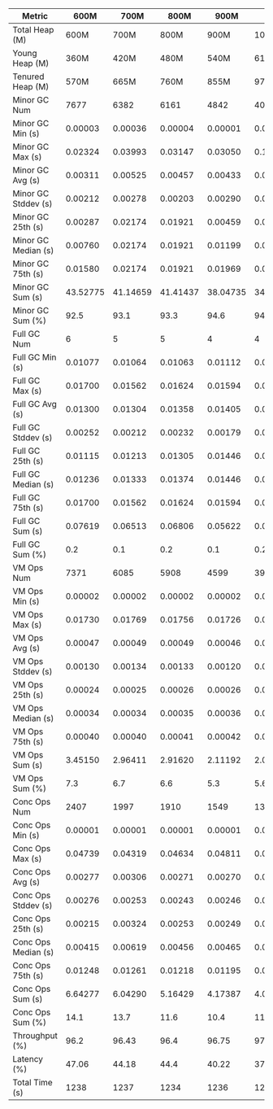 | Metric | 600M | 700M | 800M | 900M | 1 GB | 2 GB | 4 GB | 8 GB |
|------|----|----|----|----|----|----|----|----|
| Total Heap (M) | 600M | 700M | 800M | 900M | 1024M | 2048M | 4096M | 8192M |
| Young Heap (M) | 360M | 420M | 480M | 540M | 614M | 1228M | 2456M | 4912M |
| Tenured Heap (M) | 570M | 665M | 760M | 855M | 973M | 1946M | 3892M | 7784M |
| Minor GC Num | 7677 | 6382 | 6161 | 4842 | 4097 | 2583 | 379 | 161 |
| Minor GC Min (s) | 0.00003 | 0.00036 | 0.00004 | 0.00001 | 0.00002 | 0.00061 | 0.00327 | 0.00364 |
| Minor GC Max (s) | 0.02324 | 0.03993 | 0.03147 | 0.03050 | 0.19822 | 0.03323 | 0.00910 | 0.01177 |
| Minor GC Avg (s) | 0.00311 | 0.00525 | 0.00457 | 0.00433 | 0.00419 | 0.00668 | 0.00398 | 0.00467 |
| Minor GC Stddev (s) | 0.00212 | 0.00278 | 0.00203 | 0.00290 | 0.00347 | 0.00346 | 0.00046 | 0.00078 |
| Minor GC 25th (s) | 0.00287 | 0.02174 | 0.01921 | 0.00459 | 0.00423 | 0.02088 | 0.00376 | 0.00435 |
| Minor GC Median (s) | 0.00760 | 0.02174 | 0.01921 | 0.01199 | 0.01457 | 0.02088 | 0.00389 | 0.00455 |
| Minor GC 75th (s) | 0.01580 | 0.02174 | 0.01921 | 0.01969 | 0.02077 | 0.02169 | 0.00407 | 0.00478 |
| Minor GC Sum (s) | 43.52775 | 41.14659 | 41.41437 | 38.04735 | 34.94189 | 25.15380 | 1.50670 | 0.75228 |
| Minor GC Sum (%) | 92.5 | 93.1 | 93.3 | 94.6 | 94.3 | 95.7 | 83.8 | 79.2 |
| Full GC Num | 6 | 5 | 5 | 4 | 4 | 3 | 2 | 2 |
| Full GC Min (s) | 0.01077 | 0.01064 | 0.01063 | 0.01112 | 0.01234 | 0.01581 | 0.02247 | 0.03434 |
| Full GC Max (s) | 0.01700 | 0.01562 | 0.01624 | 0.01594 | 0.01581 | 0.02292 | 0.03514 | 0.07035 |
| Full GC Avg (s) | 0.01300 | 0.01304 | 0.01358 | 0.01405 | 0.01444 | 0.02099 | 0.02880 | 0.05235 |
| Full GC Stddev (s) | 0.00252 | 0.00212 | 0.00232 | 0.00179 | 0.00126 | 0.00251 | 0.00896 | 0.02546 |
| Full GC 25th (s) | 0.01115 | 0.01213 | 0.01305 | 0.01446 | 0.01477 | 0.02262 | 0.02247 | 0.03434 |
| Full GC Median (s) | 0.01236 | 0.01333 | 0.01374 | 0.01446 | 0.01477 | 0.02262 | 0.02247 | 0.03434 |
| Full GC 75th (s) | 0.01700 | 0.01562 | 0.01624 | 0.01594 | 0.01581 | 0.02292 | 0.03514 | 0.07035 |
| Full GC Sum (s) | 0.07619 | 0.06513 | 0.06806 | 0.05622 | 0.05775 | 0.06135 | 0.05761 | 0.10470 |
| Full GC Sum (%) | 0.2 | 0.1 | 0.2 | 0.1 | 0.2 | 0.2 | 3.2 | 11.0 |
| VM Ops Num | 7371 | 6085 | 5908 | 4599 | 3918 | 2500 | 450 | 230 |
| VM Ops Min (s) | 0.00002 | 0.00002 | 0.00002 | 0.00002 | 0.00002 | 0.00002 | 0.00003 | 0.00002 |
| VM Ops Max (s) | 0.01730 | 0.01769 | 0.01756 | 0.01726 | 0.01770 | 0.01770 | 0.01372 | 0.00328 |
| VM Ops Avg (s) | 0.00047 | 0.00049 | 0.00049 | 0.00046 | 0.00053 | 0.00042 | 0.00052 | 0.00041 |
| VM Ops Stddev (s) | 0.00130 | 0.00134 | 0.00133 | 0.00120 | 0.00148 | 0.00081 | 0.00106 | 0.00024 |
| VM Ops 25th (s) | 0.00024 | 0.00025 | 0.00026 | 0.00026 | 0.00027 | 0.00028 | 0.00037 | 0.00033 |
| VM Ops Median (s) | 0.00034 | 0.00034 | 0.00035 | 0.00036 | 0.00036 | 0.00038 | 0.00042 | 0.00040 |
| VM Ops 75th (s) | 0.00040 | 0.00040 | 0.00041 | 0.00042 | 0.00042 | 0.00045 | 0.00047 | 0.00047 |
| VM Ops Sum (s) | 3.45150 | 2.96411 | 2.91620 | 2.11192 | 2.05791 | 1.06129 | 0.23388 | 0.09337 |
| VM Ops Sum (%) | 7.3 | 6.7 | 6.6 | 5.3 | 5.6 | 4.0 | 13.0 | 9.8 |
| Conc Ops Num | 2407 | 1997 | 1910 | 1549 | 1358 | 800 | 0 | 0 |
| Conc Ops Min (s) | 0.00001 | 0.00001 | 0.00001 | 0.00001 | 0.00001 | 0.00001 | 0.00000 | 0.00000 |
| Conc Ops Max (s) | 0.04739 | 0.04319 | 0.04634 | 0.04811 | 0.04569 | 0.03205 | 0.00000 | 0.00000 |
| Conc Ops Avg (s) | 0.00277 | 0.00306 | 0.00271 | 0.00270 | 0.00302 | 0.00344 | 0.00000 | 0.00000 |
| Conc Ops Stddev (s) | 0.00276 | 0.00253 | 0.00243 | 0.00246 | 0.00297 | 0.00259 | 0.00000 | 0.00000 |
| Conc Ops 25th (s) | 0.00215 | 0.00324 | 0.00253 | 0.00249 | 0.00253 | 0.00397 | 0.00000 | 0.00000 |
| Conc Ops Median (s) | 0.00415 | 0.00619 | 0.00456 | 0.00465 | 0.00461 | 0.00770 | 0.00000 | 0.00000 |
| Conc Ops 75th (s) | 0.01248 | 0.01261 | 0.01218 | 0.01195 | 0.01326 | 0.01479 | 0.00000 | 0.00000 |
| Conc Ops Sum (s) | 6.64277 | 6.04290 | 5.16429 | 4.17387 | 4.07335 | 2.74668 | 0.00000 | 0.00000 |
| Conc Ops Sum (%) | 14.1 | 13.7 | 11.6 | 10.4 | 11.0 | 10.5 | 0.0 | 0.0 |
| Throughput (%) | 96.2 | 96.43 | 96.4 | 96.75 | 97 | 97.87 | 99.85 | 99.92 |
| Latency (%) | 47.06 | 44.18 | 44.4 | 40.22 | 37.06 | 26.28 | 1.8 | 0.95 |
| Total Time (s) | 1238 | 1237 | 1234 | 1236 | 1235 | 1235 | 1235 | 1234 |
